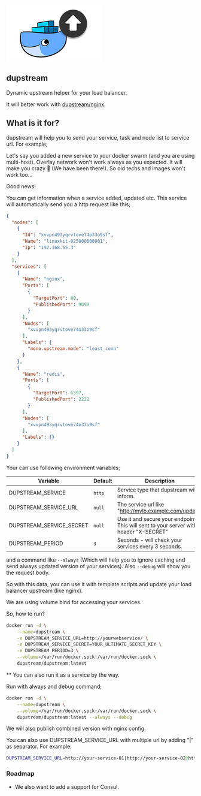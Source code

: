 ![](https://raw.githubusercontent.com/dupstream/docker/master/img/dupstream-logo-small-w.png)

## dupstream

Dynamic upstream helper for your load balancer.

It will better work with [dupstream/nginx](https://github.com/dupstream/nginx).

## What is it for?

dupstream will help you to send your service, task and node list to service url. For example;

Let's say you added a new service to your docker swarm (and you are using multi-host). Overlay network won't work always as you expected. It will make you crazy 🙂 (We have been there!). So old techs and images won't work too... 

Good news!

You can get information when a service added, updated etc. This service will automatically send you a http request like this;

```json
{
  "nodes": [
    {
      "Id": "xvvpn493yqrvtove74o33o9sf",
      "Name": "linuxkit-025000000001",
      "Ip": "192.168.65.3"
    }
  ],
  "services": [
    {
      "Name": "nginx",
      "Ports": [
        {
          "TargetPort": 80,
          "PublishedPort": 9099
        }
      ],
      "Nodes": [
        "xvvpn493yqrvtove74o33o9sf"
      ],
      "Labels": {
        "mono.upstream.mode": "least_conn"
      }
    },
    {
      "Name": "redis",
      "Ports": [
        {
          "TargetPort": 6397,
          "PublishedPort": 2222
        }
      ],
      "Nodes": [
        "xvvpn493yqrvtove74o33o9sf"
      ],
      "Labels": {}
    }
  ]
}
```

Your can use following environment variables;

| Variable                 | Default | Description                                                                           |
| ------------------------ | ------- | ------------------------------------------------------------------------------------- |
| DUPSTREAM_SERVICE        | `http`  | Service type that dupstream will inform.                                              |
| DUPSTREAM_SERVICE_URL    | `null`  | The service url like "http://mylb.example.com/update"                                 |
| DUPSTREAM_SERVICE_SECRET | `null`  | Use it and secure your endpoint. This will sent to your server with header "X-SECRET" |
| DUPSTREAM_PERIOD         | `3`     | Seconds - will check your services every 3 seconds.                                   |

and a command like `--always` (Which will help you to ignore caching and send always updated version of your services). Also `--debug` will show you the request body.

So with this data, you can use it with template scripts and update your load balancer upstream (like nginx).

We are using volume bind for accessing your services.

So, how to run?

```sh
docker run -d \
    --name=dupstream \
    -e DUPSTREAM_SERVICE_URL=http://yourwebservice/ \
    -e DUPSTREAM_SERVICE_SECRET=YOUR_ULTIMATE_SECRET_KEY \
    -e DUPSTREAM_PERIOD=3 \
    --volume=/var/run/docker.sock:/var/run/docker.sock \
    dupstream/dupstream:latest
```

** You can also run it as a service by the way.

Run with always and debug command;

```sh
docker run -d \
    --name=dupstream \
    --volume=/var/run/docker.sock:/var/run/docker.sock \
    dupstream/dupstream:latest --always --debug
```

We will also publish combined version with nginx config.

You can also use DUPSTREAM_SERVICE_URL with multiple url by adding "|" as separator. For example;

```sh
DUPSTREAM_SERVICE_URL=http://your-service-01|http://your-service-02|http://your-service-03
```

### Roadmap

- We also want to add a support for Consul.